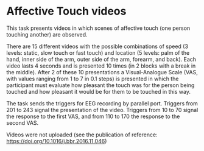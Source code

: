 # Affective Touch videos

This task presents videos in which scenes of affective touch (one person touching another) are observed. 

There are 15 different videos with the possible combinations of speed (3 levels: static, slow touch or fast touch) and location (5 levels: palm of the hand, inner side of the arm, outer side of the arm, forearm, and back). Each video lasts 4 seconds and is presented 10 times (in 2 blocks with a break in the middle). After 2 of these 10 presentations a Visual-Analogue Scale (VAS, with values ranging from 1 to 7 in 0.1 steps) is presented in which the participant must evaluate how pleasant the touch was for the person being touched and how pleasant it would be for them to be touched in this way. 

The task sends the triggers for EEG recording by parallel port. Triggers from 201 to 243 signal the presentation of the video. Triggers from 10 to 70 signal the response to the first VAS, and from 110 to 170 the response to the second VAS.

Videos were not uploaded (see the publication of reference: https://doi.org/10.1016/j.bbr.2016.11.046)
